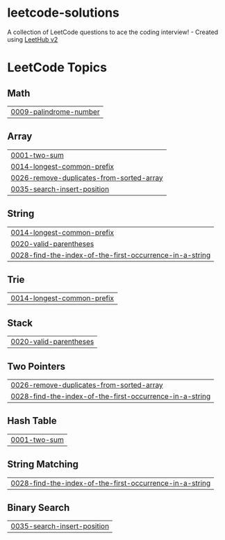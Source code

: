 # leetcode-solutions
A collection of LeetCode questions to ace the coding interview! - Created using [LeetHub v2](https://github.com/arunbhardwaj/LeetHub-2.0)

<!---LeetCode Topics Start-->
# LeetCode Topics
## Math
|  |
| ------- |
| [0009-palindrome-number](https://github.com/khu107/leetcode-solutions/tree/master/0009-palindrome-number) |
## Array
|  |
| ------- |
| [0001-two-sum](https://github.com/khu107/leetcode-solutions/tree/master/0001-two-sum) |
| [0014-longest-common-prefix](https://github.com/khu107/leetcode-solutions/tree/master/0014-longest-common-prefix) |
| [0026-remove-duplicates-from-sorted-array](https://github.com/khu107/leetcode-solutions/tree/master/0026-remove-duplicates-from-sorted-array) |
| [0035-search-insert-position](https://github.com/khu107/leetcode-solutions/tree/master/0035-search-insert-position) |
## String
|  |
| ------- |
| [0014-longest-common-prefix](https://github.com/khu107/leetcode-solutions/tree/master/0014-longest-common-prefix) |
| [0020-valid-parentheses](https://github.com/khu107/leetcode-solutions/tree/master/0020-valid-parentheses) |
| [0028-find-the-index-of-the-first-occurrence-in-a-string](https://github.com/khu107/leetcode-solutions/tree/master/0028-find-the-index-of-the-first-occurrence-in-a-string) |
## Trie
|  |
| ------- |
| [0014-longest-common-prefix](https://github.com/khu107/leetcode-solutions/tree/master/0014-longest-common-prefix) |
## Stack
|  |
| ------- |
| [0020-valid-parentheses](https://github.com/khu107/leetcode-solutions/tree/master/0020-valid-parentheses) |
## Two Pointers
|  |
| ------- |
| [0026-remove-duplicates-from-sorted-array](https://github.com/khu107/leetcode-solutions/tree/master/0026-remove-duplicates-from-sorted-array) |
| [0028-find-the-index-of-the-first-occurrence-in-a-string](https://github.com/khu107/leetcode-solutions/tree/master/0028-find-the-index-of-the-first-occurrence-in-a-string) |
## Hash Table
|  |
| ------- |
| [0001-two-sum](https://github.com/khu107/leetcode-solutions/tree/master/0001-two-sum) |
## String Matching
|  |
| ------- |
| [0028-find-the-index-of-the-first-occurrence-in-a-string](https://github.com/khu107/leetcode-solutions/tree/master/0028-find-the-index-of-the-first-occurrence-in-a-string) |
## Binary Search
|  |
| ------- |
| [0035-search-insert-position](https://github.com/khu107/leetcode-solutions/tree/master/0035-search-insert-position) |
<!---LeetCode Topics End-->